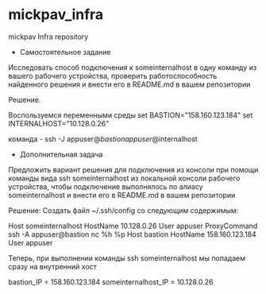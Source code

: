 # mickpav_infra
mickpav Infra repository

 - Самостоятельное задание

Исследовать способ подключения к someinternalhost в одну команду из вашего рабочего устройства, проверить работоспособность найденного решения и внести его в README.md в вашем репозитории

Решение.

Воспользуемся переменными среды
set BASTION="158.160.123.184"
set INTERNALHOST="10.128.0.26"

команда - ssh -J appuser@$bastion appuser@$internalhost

- Дополнительная задача
  
Предложить вариант решения для подключения из консоли при помощи команды вида ssh someinternalhost из локальной консоли рабочего устройства,
чтобы подключение выполнялось по алиасу someinternalhost и внести его в README.md в вашем репозитории

Решение:
Создать файл ~/.ssh/config со следующим содержимым:

Host someinternalhost
HostName 10.128.0.26
User appuser
ProxyCommand ssh -A appuser@bastion nc %h %p
Host bastion
HostName 158.160.123.184
User appuser

Теперь, при выполнении команды ssh someinternalhost мы попадаем сразу на внутренний хост


bastion_IP = 158.160.123.184
someinternalhost_IP = 10.128.0.26
